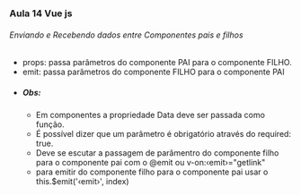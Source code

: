### Aula 14 Vue js
###### Enviando e Recebendo dados entre Componentes pais e filhos
<ul>
    <li>props: passa parâmetros do componente PAI para o componente FILHO.</li>
    <li>emit: passa parâmetros do componente FILHO para o componente PAI</li>
    <li><h5>Obs:</h5>
        <ul>
            <li>Em componentes a propriedade Data deve ser passada como função.</li>
            <li>É possível dizer que um parâmetro é obrigatório através do required: true.</li>
            <li>Deve se escutar a passagem de parâmentro do componente filho para o componente pai com o @emit ou v-on:&lsaquo;emit&rsaquo;="getlink"</li>
            <li>para emitir do componente filho para o componente pai usar o this.$emit('&lsaquo;emit&rsaquo;', index)</li>
        </ul>
    </li>
</ul>